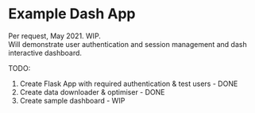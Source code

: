 # Example Dash App
Per request, May 2021. WIP.
<br>
Will demonstrate user authentication and session management and dash interactive dashboard.

TODO:
<ol>
<li>Create Flask App with required authentication & test users - DONE</li>
<li>Create data downloader & optimiser - DONE</li>
<li>Create sample dashboard - WIP</li>
</ol>
